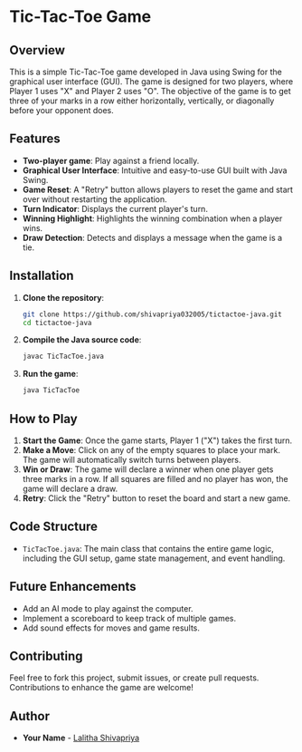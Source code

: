 # Tic-Tac-Toe Game

## Overview

This is a simple Tic-Tac-Toe game developed in Java using Swing for the graphical user interface (GUI). The game is designed for two players, where Player 1 uses "X" and Player 2 uses "O". 
The objective of the game is to get three of your marks in a row either horizontally, vertically, or diagonally before your opponent does.

## Features

- **Two-player game**: Play against a friend locally.
- **Graphical User Interface**: Intuitive and easy-to-use GUI built with Java Swing.
- **Game Reset**: A "Retry" button allows players to reset the game and start over without restarting the application.
- **Turn Indicator**: Displays the current player's turn.
- **Winning Highlight**: Highlights the winning combination when a player wins.
- **Draw Detection**: Detects and displays a message when the game is a tie.

## Installation

1. **Clone the repository**:
   ```bash
   git clone https://github.com/shivapriya032005/tictactoe-java.git
   cd tictactoe-java
   ```

2. **Compile the Java source code**:
   ```bash
   javac TicTacToe.java
   ```

3. **Run the game**:
   ```bash
   java TicTacToe
   ```

## How to Play

1. **Start the Game**: Once the game starts, Player 1 ("X") takes the first turn.
2. **Make a Move**: Click on any of the empty squares to place your mark. The game will automatically switch turns between players.
3. **Win or Draw**: The game will declare a winner when one player gets three marks in a row. If all squares are filled and no player has won, the game will declare a draw.
4. **Retry**: Click the "Retry" button to reset the board and start a new game.

## Code Structure

- `TicTacToe.java`: The main class that contains the entire game logic, including the GUI setup, game state management, and event handling.

## Future Enhancements

- Add an AI mode to play against the computer.
- Implement a scoreboard to keep track of multiple games.
- Add sound effects for moves and game results.

## Contributing

Feel free to fork this project, submit issues, or create pull requests. Contributions to enhance the game are welcome!

## Author

- **Your Name** - [Lalitha Shivapriya](https://github.com/shivapriya032005)

